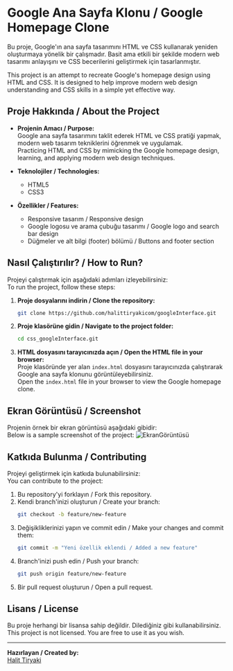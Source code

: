 
# Google Ana Sayfa Klonu / Google Homepage Clone

Bu proje, Google'ın ana sayfa tasarımını HTML ve CSS kullanarak yeniden oluşturmaya yönelik bir çalışmadır. Basit ama etkili bir şekilde modern web tasarımı anlayışını ve CSS becerilerini geliştirmek için tasarlanmıştır.

This project is an attempt to recreate Google's homepage design using HTML and CSS. It is designed to help improve modern web design understanding and CSS skills in a simple yet effective way.

## Proje Hakkında / About the Project

- **Projenin Amacı / Purpose:**  
  Google ana sayfa tasarımını taklit ederek HTML ve CSS pratiği yapmak, modern web tasarım tekniklerini öğrenmek ve uygulamak.  
  Practicing HTML and CSS by mimicking the Google homepage design, learning, and applying modern web design techniques.

- **Teknolojiler / Technologies:**  
  - HTML5  
  - CSS3

- **Özellikler / Features:**  
  - Responsive tasarım / Responsive design  
  - Google logosu ve arama çubuğu tasarımı / Google logo and search bar design  
  - Düğmeler ve alt bilgi (footer) bölümü / Buttons and footer section

## Nasıl Çalıştırılır? / How to Run?

Projeyi çalıştırmak için aşağıdaki adımları izleyebilirsiniz:  
To run the project, follow these steps:

1. **Proje dosyalarını indirin / Clone the repository:**  
   ```bash
   git clone https://github.com/halittiryakicom/googleInterface.git
   ```

2. **Proje klasörüne gidin / Navigate to the project folder:**  
   ```bash
   cd css_googleInterface.git
   ```

3. **HTML dosyasını tarayıcınızda açın / Open the HTML file in your browser:**  
   Proje klasöründe yer alan `index.html` dosyasını tarayıcınızda çalıştırarak Google ana sayfa klonunu görüntüleyebilirsiniz.  
   Open the `index.html` file in your browser to view the Google homepage clone.

## Ekran Görüntüsü / Screenshot

Projenin örnek bir ekran görüntüsü aşağıdaki gibidir:  
Below is a sample screenshot of the project:
![EkranGörüntüsü](https://github.com/user-attachments/assets/69ba018c-ec83-496e-b030-d079a130111d)

## Katkıda Bulunma / Contributing

Projeyi geliştirmek için katkıda bulunabilirsiniz:  
You can contribute to the project:

1. Bu repository'yi forklayın / Fork this repository.  
2. Kendi branch'inizi oluşturun / Create your branch:  
   ```bash
   git checkout -b feature/new-feature
   ```
3. Değişikliklerinizi yapın ve commit edin / Make your changes and commit them:  
   ```bash
   git commit -m "Yeni özellik eklendi / Added a new feature"
   ```
4. Branch'inizi push edin / Push your branch:  
   ```bash
   git push origin feature/new-feature
   ```
5. Bir pull request oluşturun / Open a pull request.

## Lisans / License

Bu proje herhangi bir lisansa sahip değildir. Dilediğiniz gibi kullanabilirsiniz.  
This project is not licensed. You are free to use it as you wish.

---

**Hazırlayan / Created by:**  
[Halit Tiryaki](https://github.com/halittiryakicom)
